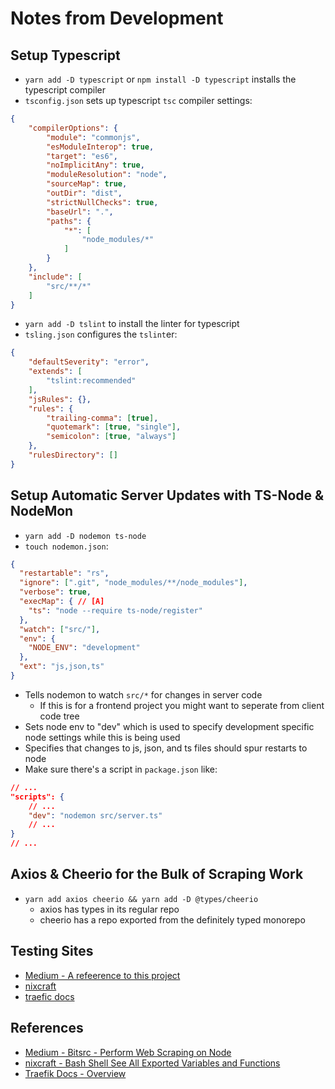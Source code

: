 Notes from Development
======================

Setup Typescript
----------------

- `yarn add -D typescript` or `npm install -D typescript` installs the typescript compiler
- `tsconfig.json` sets up typescript `tsc` compiler settings:
```json
{
    "compilerOptions": {
        "module": "commonjs",
        "esModuleInterop": true,
        "target": "es6",
        "noImplicitAny": true,
        "moduleResolution": "node",
        "sourceMap": true,
        "outDir": "dist",
        "strictNullChecks": true,
        "baseUrl": ".",
        "paths": {
            "*": [
                "node_modules/*"
            ]
        }
    },
    "include": [
        "src/**/*"
    ]
}
```
- `yarn add -D tslint` to install the linter for typescript
- `tsling.json` configures the `tslint`er:
```json
{
    "defaultSeverity": "error",
    "extends": [
        "tslint:recommended"
    ],
    "jsRules": {},
    "rules": {
        "trailing-comma": [true],
        "quotemark": [true, "single"],
        "semicolon": [true, "always"]
    },
    "rulesDirectory": []
}
```

Setup Automatic Server Updates with TS-Node & NodeMon
-----------------------------------------------------

- `yarn add -D nodemon ts-node`
- `touch nodemon.json`:
```json
{
  "restartable": "rs",
  "ignore": [".git", "node_modules/**/node_modules"],
  "verbose": true,
  "execMap": { // [A]
    "ts": "node --require ts-node/register"
  },
  "watch": ["src/"],
  "env": {
    "NODE_ENV": "development"
  },
  "ext": "js,json,ts"
}
```
- Tells nodemon to watch `src/*` for changes in server code
    - If this is for a frontend project you might want to seperate from client code tree
- Sets node env to "dev" which is used to specify development specific node settings while this is being used
- Specifies that changes to js, json, and ts files should spur restarts to node
- Make sure there's a script in `package.json` like:
```json
// ...
"scripts": {
    // ...
    "dev": "nodemon src/server.ts"
    // ...
}
// ...
```

Axios & Cheerio for the Bulk of Scraping Work
---------------------------------------------

- `yarn add axios cheerio && yarn add -D @types/cheerio`
    - axios has types in its regular repo
    - cheerio has a repo exported from the definitely typed monorepo 




Testing Sites
-------------

- [Medium - A refeerence to this project][10]
- [nixcraft][11] 
- [traefic docs][12]

References
----------

- [Medium - Bitsrc - Perform Web Scraping on Node][10]
- [nixcraft - Bash Shell See All Exported Variables and Functions][11]
- [Traefik Docs - Overview][12]

[10]: https://blog.bitsrc.io/https-blog-bitsrc-io-how-to-perform-web-scraping-using-node-js-5a96203cb7cb "Medium - Bitsrc - Perform Web Scraping on Node"
[11]: https://www.cyberciti.biz/faq/linux-unix-bash-shell-see-all-exported-variables-and-functions/ "nixcraft - Bash Shell See All Exported Variables and Functions"
[12]: https://docs.traefik.io/ "Traefik Docs - Overview"
